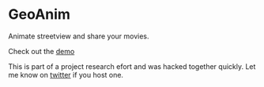 # GeoAnim
Animate streetview and share your movies.

Check out the [demo](https://fatpit.com/p/geoanim/) 

This is part of a project research efort and was hacked together quickly.
Let me know on [twitter](https://twitter.com/samim/) if you host one.

